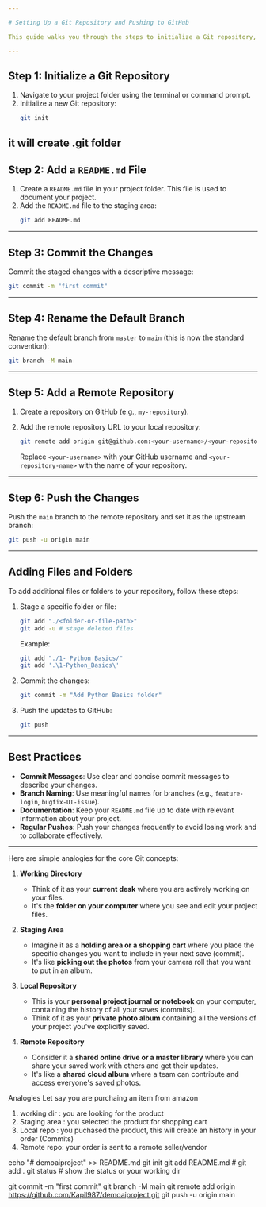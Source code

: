 ```yaml
---

# Setting Up a Git Repository and Pushing to GitHub

This guide walks you through the steps to initialize a Git repository, add files, commit changes, and push them to a remote GitHub repository. Follow these instructions to get started with version control and collaborative development.

---
```


## **Step 1: Initialize a Git Repository**
1. Navigate to your project folder using the terminal or command prompt.
2. Initialize a new Git repository:
   ```bash
   git init
   ```
it will create .git folder
---

## **Step 2: Add a `README.md` File**
1. Create a `README.md` file in your project folder. This file is used to document your project.
2. Add the `README.md` file to the staging area:
   ```bash
   git add README.md
   ```

---

## **Step 3: Commit the Changes**
Commit the staged changes with a descriptive message:
```bash
git commit -m "first commit"
```

---

## **Step 4: Rename the Default Branch**
Rename the default branch from `master` to `main` (this is now the standard convention):
```bash
git branch -M main
```

---

## **Step 5: Add a Remote Repository**
1. Create a repository on GitHub (e.g., `my-repository`).
2. Add the remote repository URL to your local repository:
   ```bash
   git remote add origin git@github.com:<your-username>/<your-repository-name>.git
   ```

   Replace `<your-username>` with your GitHub username and `<your-repository-name>` with the name of your repository.

---

## **Step 6: Push the Changes**
Push the `main` branch to the remote repository and set it as the upstream branch:
```bash
git push -u origin main
```

---

## **Adding Files and Folders**

To add additional files or folders to your repository, follow these steps:

1. Stage a specific folder or file:
   ```bash
   git add "./<folder-or-file-path>"
   git add -u # stage deleted files
   ```

   Example:
   ```bash
   git add "./1- Python Basics/"
   git add '.\1-Python_Basics\' 
   ```

2. Commit the changes:
   ```bash
   git commit -m "Add Python Basics folder"
   ```

3. Push the updates to GitHub:
   ```bash
   git push
   ```

---

## **Best Practices**

- **Commit Messages**: Use clear and concise commit messages to describe your changes.
- **Branch Naming**: Use meaningful names for branches (e.g., `feature-login`, `bugfix-UI-issue`).
- **Documentation**: Keep your `README.md` file up to date with relevant information about your project.
- **Regular Pushes**: Push your changes frequently to avoid losing work and to collaborate effectively.

---


Here are simple analogies for the core Git concepts:

1)  **Working Directory**
    * Think of it as your **current desk** where you are actively working on your files.
    * It's the **folder on your computer** where you see and edit your project files.

2)  **Staging Area**
    * Imagine it as a **holding area or a shopping cart** where you place the specific changes you want to include in your next save (commit).
    * It's like **picking out the photos** from your camera roll that you want to put in an album.

3)  **Local Repository**
    * This is your **personal project journal or notebook** on your computer, containing the history of all your saves (commits).
    * Think of it as your **private photo album** containing all the versions of your project you've explicitly saved.

4)  **Remote Repository**
    * Consider it a **shared online drive or a master library** where you can share your saved work with others and get their updates.
    * It's like a **shared cloud album** where a team can contribute and access everyone's saved photos.

Analogies
Let say you are purchaing an item from amazon
1) working dir : you are looking for the product
2) Staging area : you selected the product for shopping cart
3) Local repo : you puchased the product, this will create an history in your order (Commits)
4) Remote repo: your order is sent to a remote seller/vendor 



echo "# demoaiproject" >> README.md
git init
git add README.md # git add .
git status # show the status or your working dir


git commit -m "first commit"
git branch -M main
git remote add origin https://github.com/Kapil987/demoaiproject.git
git push -u origin main